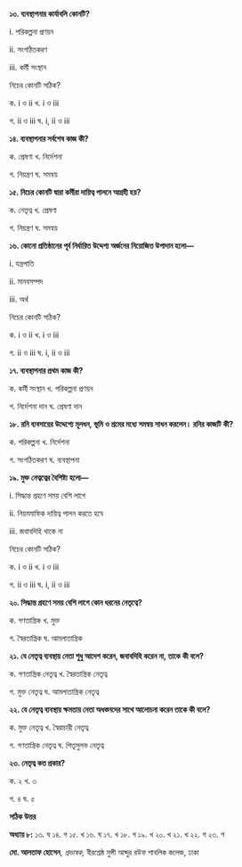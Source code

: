 **১৩. ব্যবস্থাপনার কার্যাবলি কোনটি?**

i\. পরিকল্পনা প্রণয়ন

ii\. সংগঠিতকরণ 

iii\. কর্মী সংস্থান

নিচের কোনটি সঠিক?

ক. i ও ii খ. i ও iii 

গ. ii ও iii ঘ. i, ii ও iii

**১৪. ব্যবস্থাপনার সর্বশেষ কাজ কী?**

ক. প্রেষণা খ. নির্দেশনা 

গ. নিয়ন্ত্রণ ঘ. সমন্বয়

**১৫. নিচের কোনটি দ্বারা কর্মীরা দায়িত্ব পালনে আগ্রহী হয়?**

ক. নেতৃত্ব খ. প্রেষণা 

গ. নিয়ন্ত্রণ ঘ. সমন্বয়

**১৬. কোনো প্রতিষ্ঠানের পূর্ব নির্ধারিত উদ্দেশ্য অর্জনের নিয়োজিত উপাদান হলো—**

i\. যন্ত্রপাতি 

ii\. মানবসম্পদ

iii\. অর্থ

নিচের কোনটি সঠিক?

ক. i ও ii খ. i ও iii 

গ. ii ও iii ঘ. i, ii ও iii

**১৭. ব্যবস্থাপনার প্রথম কাজ কী?**

ক. কর্মী সংস্থান খ. পরিকল্পনা প্রণয়ন 

গ. নির্দেশনা দান ঘ. প্রেষণা দান

**১৮. রনি ব্যবসায়ের উদ্দেশ্যে মূলধন, ভূমি ও শ্রমের মধ্যে সমন্বয় সাধন করলেন। রনির কাজটি কী?**

ক. পরিকল্পনা খ. নির্দেশনা 

গ. সংগঠিতকরণ ঘ. ব্যবস্থাপনা

**১৯. মুক্ত নেত্বত্বের বৈশিষ্ট্য হলো—**

i\. সিদ্ধান্ত গ্রহণে সময় বেশি লাগে

ii\. নিয়মমাফিক দায়িত্ব পালন করতে হবে

iii\. জবাবদিহি থাকে না

নিচের কোনটি সঠিক?

ক. i ও ii খ. i ও iii 

গ. ii ও iii ঘ. i, ii ও iii

**২০. সিদ্ধান্ত গ্রহণে সময় বেশি লাগে কোন ধরনের নেতৃত্বে?**

ক. গণতান্ত্রিক খ. মুক্ত 

গ. স্বৈরতান্ত্রিক ঘ. আমলাতান্ত্রিক

**২১. যে নেতৃত্ব ব্যবস্থায় নেতা শুধু আদেশ করেন, জবাবদিহি করেন না, তাকে কী বলে?**

ক. গণতান্ত্রিক নেতৃত্ব খ. স্বৈরতান্ত্রিক নেতৃত্ব 

গ. মুক্ত নেতৃত্ব ঘ. আমলাতান্ত্রিক নেতৃত্ব

**২২. যে নেতৃত্ব ব্যবস্থায় ক্ষমতায় নেতা অধস্তনদের সাথে আলোচনা করেন তাকে কী বলে?**

ক. মুক্ত নেতৃত্ব খ. স্বৈরাচারী নেতৃত্ব 

গ. গণতান্ত্রিক নেতৃত্ব ঘ. পিতৃসুলভ নেতৃত্ব

**২৩. নেতৃত্ব কত প্রকার?**

ক. ২ খ. ৩ 

গ. ৪ ঘ. ৫

**সঠিক উত্তর**

**অধ্যায় ৮:** ১৩. ঘ ১৪. গ ১৫. খ ১৬. ঘ ১৭. খ ১৮. গ ১৯. খ ২০. খ ২১. খ ২২. গ ২৩. গ

**মো. আলতাফ হোসেন**, *প্রভাষক,* বীরশ্রেষ্ঠ মুন্সী আব্দুর রউফ পাবলিক কলেজ, ঢাকা
